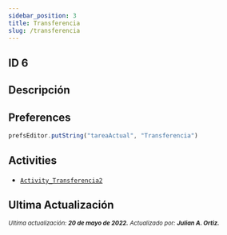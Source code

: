 ```yaml
---
sidebar_position: 3
title: Transferencia
slug: /transferencia
---
```


## ID 6

## Descripción

## Preferences

```js
prefsEditor.putString("tareaActual", "Transferencia")
```

## Activities

- [```Activity_Transferencia2```](./../activities/Activity_Transferencia2.md)

## Ultima Actualización

<div class="ultima-actualizacion">
  <small>
    <i>
      Ultima actualización:
      <b> 20 de mayo de 2022.</b>
    </i>
  </small>

  <small>
    <i>
      Actualizado por:
      <b> Julian A. Ortiz.</b>
    </i>
  </small>
</div>